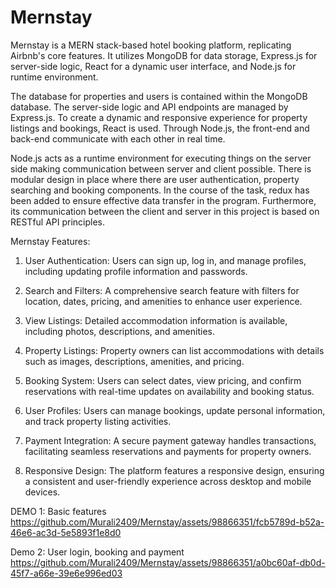 # Mernstay
Mernstay is a MERN stack-based hotel booking platform, replicating Airbnb's core features. It utilizes MongoDB for data storage, Express.js for server-side logic, React for a dynamic user interface, and Node.js for runtime environment.

The database for properties and users is contained within the MongoDB database. The server-side logic and API endpoints are managed by Express.js. To create a dynamic and responsive experience for property listings and bookings, React is used. Through Node.js, the front-end and back-end communicate with each other in real time. 

Node.js acts as a runtime environment for executing things on the server side making communication between server and client possible. There is modular design in place where there are user authentication, property searching and booking components. In the course of the task, redux has been added to ensure effective data transfer in the program. Furthermore, its communication between the client and server in this project is based on RESTful API principles.


Mernstay Features:
1. User Authentication: Users can sign up, log in, and manage profiles, including updating profile information and passwords.

2. Search and Filters: A comprehensive search feature with filters for location, dates, pricing, and amenities to enhance user experience.

3. View Listings: Detailed accommodation information is available, including photos, descriptions, and amenities.

4. Property Listings: Property owners can list accommodations with details such as images, descriptions, amenities, and pricing.

5. Booking System: Users can select dates, view pricing, and confirm reservations with real-time updates on availability and booking status.

6. User Profiles: Users can manage bookings, update personal information, and track property listing activities.

7. Payment Integration: A secure payment gateway handles transactions, facilitating seamless reservations and payments for property owners.

8. Responsive Design: The platform features a responsive design, ensuring a consistent and user-friendly experience across desktop and mobile devices.

DEMO 1: Basic features
https://github.com/Murali2409/Mernstay/assets/98866351/fcb5789d-b52a-46e6-ac3d-5e5893f1e8d0

Demo 2: User login, booking and payment
https://github.com/Murali2409/Mernstay/assets/98866351/a0bc60af-db0d-45f7-a66e-39e6e996ed03





